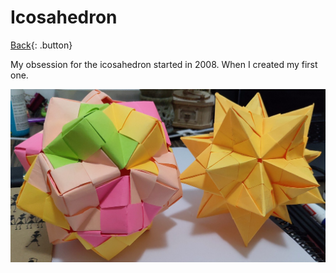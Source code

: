 # Icosahedron

[Back](../../index.md#origami){: .button}

My obsession for the icosahedron started in 2008. When I created my first one.

![Ico](../../assets/origami/icosahedron/sonobe-vs-trimodule-icosahedron.jpg)
